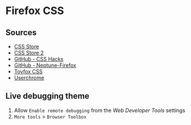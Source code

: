 # Firefox CSS

## Sources

- [CSS Store](https://firefoxcss-store.github.io/)
- [CSS Store 2](https://trickypr.github.io/FirefoxCSS-Store.github.io/)
- [GitHub - CSS Hacks](https://github.com/MrOtherGuy/firefox-csshacks)
- [GitHub - Neptune-Firefox](https://github.com/yiiyahui/Neptune-Firefox/tree/main)
- [Toyfox CSS](https://mrotherguy.github.io/ToyfoCSS/)
- [Userchrome](https://www.userchrome.org/)

## Live debugging theme

1. Allow `Enable remote debugging` from the *Web Developer Tools* settings
2. `More tools` > `Browser Toolbox`
